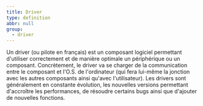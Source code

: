 ```yaml
---
title: Driver
type: definition
abbr: null
group:
  - driver
---
```

Un driver (ou pilote en français) est un composant logiciel permettant d'utiliser correctement et de manière optimale un périphérique ou un composant. Concrètement, le driver va se charger de la communication entre le composant et l'O.S. de l'ordinateur (qui fera lui-même la jonction avec les autres composants ainsi qu'avec l'utilisateur). Les drivers sont généralement en constante évolution, les nouvelles versions permettant d'accroître les performances, de résoudre certains bugs ainsi que d'ajouter de nouvelles fonctions.
